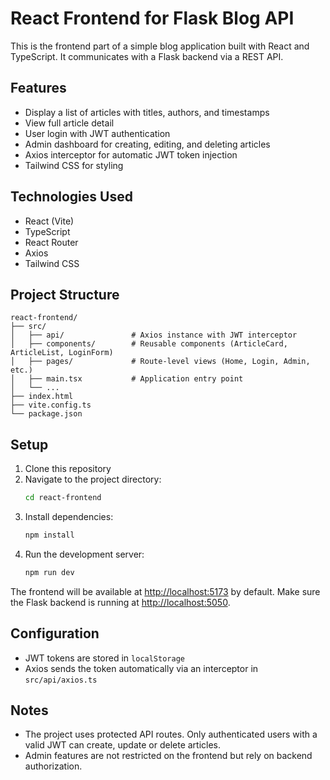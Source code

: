 # React Frontend for Flask Blog API

This is the frontend part of a simple blog application built with React and TypeScript. It communicates with a Flask backend via a REST API.

## Features

- Display a list of articles with titles, authors, and timestamps  
- View full article detail  
- User login with JWT authentication  
- Admin dashboard for creating, editing, and deleting articles  
- Axios interceptor for automatic JWT token injection  
- Tailwind CSS for styling  

## Technologies Used

- React (Vite)  
- TypeScript  
- React Router  
- Axios  
- Tailwind CSS  

## Project Structure

```
react-frontend/
├── src/
│   ├── api/               # Axios instance with JWT interceptor
│   ├── components/        # Reusable components (ArticleCard, ArticleList, LoginForm)
│   ├── pages/             # Route-level views (Home, Login, Admin, etc.)
│   ├── main.tsx           # Application entry point
│   └── ...
├── index.html
├── vite.config.ts
└── package.json
```

## Setup

1. Clone this repository  
2. Navigate to the project directory:  
   ```bash
   cd react-frontend
   ```
3. Install dependencies:  
   ```bash
   npm install
   ```
4. Run the development server:  
   ```bash
   npm run dev
   ```

The frontend will be available at [http://localhost:5173](http://localhost:5173) by default. Make sure the Flask backend is running at [http://localhost:5050](http://localhost:5050).

## Configuration

- JWT tokens are stored in `localStorage`  
- Axios sends the token automatically via an interceptor in `src/api/axios.ts`  

## Notes

- The project uses protected API routes. Only authenticated users with a valid JWT can create, update or delete articles.  
- Admin features are not restricted on the frontend but rely on backend authorization.  
